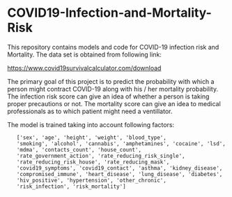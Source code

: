# COVID19-Infection-and-Mortality-Risk
This repository contains models and code for COVID-19 infection risk and Mortality. The data set is obtained from following link:

https://www.covid19survivalcalculator.com/download

The primary goal of this project is to predict the probability with which a person might contract COVID-19 along with his / her mortality probability. The infection risk score can give an idea of whether a person is taking proper precautions or not. The mortality score can give an idea to medical professionals as to which patient might need a ventillator.

The model is trained taking into account following factors:

       ['sex', 'age', 'height', 'weight', 'blood_type',
       'smoking', 'alcohol', 'cannabis', 'amphetamines', 'cocaine', 'lsd',
       'mdma', 'contacts_count', 'house_count',
       'rate_government_action', 'rate_reducing_risk_single',
       'rate_reducing_risk_house', 'rate_reducing_mask',
       'covid19_symptoms', 'covid19_contact', 'asthma', 'kidney_disease',
       'compromised_immune', 'heart_disease', 'lung_disease', 'diabetes',
       'hiv_positive', 'hypertension', 'other_chronic',
       'risk_infection', 'risk_mortality']




